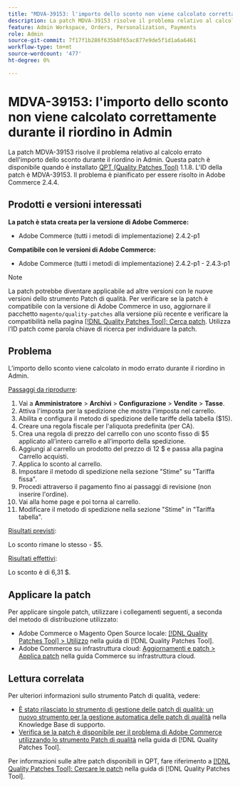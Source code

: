 ```yaml
---
title: "MDVA-39153: l'importo dello sconto non viene calcolato correttamente durante il riordino in Admin"
description: La patch MDVA-39153 risolve il problema relativo al calcolo errato dell'importo dello sconto durante il riordino in Admin. Questa patch è disponibile quando è installato [Quality Patches Tool (QPT)](https://experienceleague.adobe.com/en/docs/commerce-knowledge-base/kb/announcements/commerce-announcements/magento-quality-patches-released-new-tool-to-self-serve-quality-patches) 1.1.8. L'ID della patch è MDVA-39153. Il problema è pianificato per essere risolto in Adobe Commerce 2.4.4.
feature: Admin Workspace, Orders, Personalization, Payments
role: Admin
source-git-commit: 7f17f1b286f635b8f65ac877e9de5f1d1a6a6461
workflow-type: tm+mt
source-wordcount: '477'
ht-degree: 0%

---
```


# MDVA-39153: l&#39;importo dello sconto non viene calcolato correttamente durante il riordino in Admin

La patch MDVA-39153 risolve il problema relativo al calcolo errato dell&#39;importo dello sconto durante il riordino in Admin. Questa patch è disponibile quando è installato [QPT (Quality Patches Tool)](https://experienceleague.adobe.com/en/docs/commerce-knowledge-base/kb/announcements/commerce-announcements/magento-quality-patches-released-new-tool-to-self-serve-quality-patches) 1.1.8. L&#39;ID della patch è MDVA-39153. Il problema è pianificato per essere risolto in Adobe Commerce 2.4.4.

## Prodotti e versioni interessati

**La patch è stata creata per la versione di Adobe Commerce:**

* Adobe Commerce (tutti i metodi di implementazione) 2.4.2-p1

**Compatibile con le versioni di Adobe Commerce:**

* Adobe Commerce (tutti i metodi di implementazione) 2.4.2-p1 - 2.4.3-p1

>[!NOTE]
>
>La patch potrebbe diventare applicabile ad altre versioni con le nuove versioni dello strumento Patch di qualità. Per verificare se la patch è compatibile con la versione di Adobe Commerce in uso, aggiornare il pacchetto `magento/quality-patches` alla versione più recente e verificare la compatibilità nella pagina [[!DNL Quality Patches Tool]: Cerca patch](https://experienceleague.adobe.com/en/docs/commerce-knowledge-base/kb/announcements/commerce-announcements/magento-quality-patches-released-new-tool-to-self-serve-quality-patches). Utilizza l’ID patch come parola chiave di ricerca per individuare la patch.

## Problema

L’importo dello sconto viene calcolato in modo errato durante il riordino in Admin.

<u>Passaggi da riprodurre</u>:

1. Vai a **Amministratore** > **Archivi** > **Configurazione** > **Vendite** > **Tasse**.
1. Attiva l&#39;imposta per la spedizione che mostra l&#39;imposta nel carrello.
1. Abilita e configura il metodo di spedizione delle tariffe della tabella ($15).
1. Creare una regola fiscale per l&#39;aliquota predefinita (per CA).
1. Crea una regola di prezzo del carrello con uno sconto fisso di $5 applicato all’intero carrello e all’importo della spedizione.
1. Aggiungi al carrello un prodotto del prezzo di 12 $ e passa alla pagina Carrello acquisti.
1. Applica lo sconto al carrello.
1. Impostare il metodo di spedizione nella sezione &quot;Stime&quot; su &quot;Tariffa fissa&quot;.
1. Procedi attraverso il pagamento fino ai passaggi di revisione (non inserire l&#39;ordine).
1. Vai alla home page e poi torna al carrello.
1. Modificare il metodo di spedizione nella sezione &quot;Stime&quot; in &quot;Tariffa tabella&quot;.

<u>Risultati previsti</u>:

Lo sconto rimane lo stesso - $5.

<u>Risultati effettivi</u>:

Lo sconto è di 6,31 $.

## Applicare la patch

Per applicare singole patch, utilizzare i collegamenti seguenti, a seconda del metodo di distribuzione utilizzato:

* Adobe Commerce o Magento Open Source locale: [[!DNL Quality Patches Tool] > Utilizzo](/help/tools/quality-patches-tool/usage.md) nella guida di [!DNL Quality Patches Tool].
* Adobe Commerce su infrastruttura cloud: [Aggiornamenti e patch > Applica patch](https://experienceleague.adobe.com/docs/commerce-cloud-service/user-guide/develop/upgrade/apply-patches.html) nella guida Commerce su infrastruttura cloud.

## Lettura correlata

Per ulteriori informazioni sullo strumento Patch di qualità, vedere:

* [È stato rilasciato lo strumento di gestione delle patch di qualità: un nuovo strumento per la gestione automatica delle patch di qualità](https://experienceleague.adobe.com/en/docs/commerce-knowledge-base/kb/announcements/commerce-announcements/magento-quality-patches-released-new-tool-to-self-serve-quality-patches) nella Knowledge Base di supporto.
* [Verifica se la patch è disponibile per il problema di Adobe Commerce utilizzando lo strumento Patch di qualità](/help/tools/quality-patches-tool/patches-available-in-qpt/check-patch-for-magento-issue-with-magento-quality-patches.md) nella guida di [!DNL Quality Patches Tool].

Per informazioni sulle altre patch disponibili in QPT, fare riferimento a [[!DNL Quality Patches Tool]: Cercare le patch](https://experienceleague.adobe.com/tools/commerce-quality-patches/index.html) nella guida di [!DNL Quality Patches Tool].
